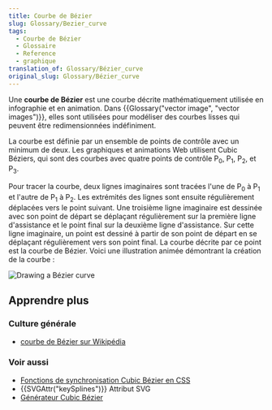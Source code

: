 ```yaml
---
title: Courbe de Bézier
slug: Glossary/Bezier_curve
tags:
  - Courbe de Bézier
  - Glossaire
  - Reference
  - graphique
translation_of: Glossary/Bézier_curve
original_slug: Glossary/Bézier_curve
---
```


Une **courbe de Bézier** est une courbe décrite mathématiquement utilisée en infographie et en animation. Dans {{Glossary("vector image", "vector images")}}, elles sont utilisées pour modéliser des courbes lisses qui peuvent être redimensionnées indéfiniment.

La courbe est définie par un ensemble de points de contrôle avec un minimum de deux. Les graphiques et animations Web utilisent Cubic Béziers, qui sont des courbes avec quatre points de contrôle P<sub>0</sub>, P<sub>1</sub>, P<sub>2</sub>, et P<sub>3</sub>.

Pour tracer la courbe, deux lignes imaginaires sont tracées l'une de P<sub>0</sub> à P<sub>1</sub> et l'autre de P<sub>1</sub> à P<sub>2</sub>. Les extrémités des lignes sont ensuite régulièrement déplacées vers le point suivant. Une troisième ligne imaginaire est dessinée avec son point de départ se déplaçant régulièrement sur la première ligne d'assistance et le point final sur la deuxième ligne d'assistance. Sur cette ligne imaginaire, un point est dessiné à partir de son point de départ en se déplaçant régulièrement vers son point final. La courbe décrite par ce point est la courbe de Bézier. Voici une illustration animée démontrant la création de la courbe :

![Drawing a Bézier curve](bézier_3_big.gif)

## Apprendre plus

### Culture générale

- [courbe de Bézier sur Wikipédia](https://fr.wikipedia.org/wiki/Courbe_de_B%C3%A9zier)

### Voir aussi

- [Fonctions de synchronisation Cubic Bézier en CSS](</fr/docs/Web/CSS/timing-function#The_cubic-bezier()_class_of_timing_functions>)
- {{SVGAttr("keySplines")}} Attribut SVG
- [Générateur Cubic Bézier](/fr/docs/Web/CSS/Tools/Cubic_Bezier_Generator)
